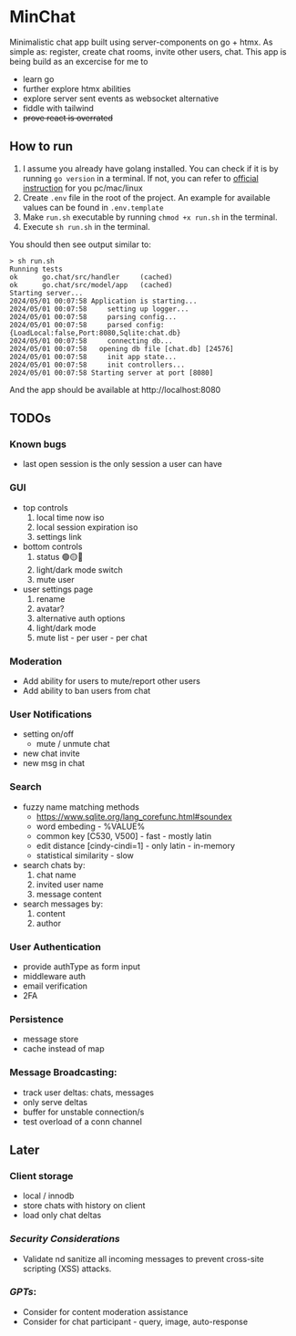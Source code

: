 # MinChat

Minimalistic chat app built using server-components on go + htmx.
As simple as: register, create chat rooms, invite other users, chat.
This app is being build as an excercise for me to 
- learn go
- further explore htmx abilities
- explore server sent events as websocket alternative
- fiddle with tailwind
- <s>prove react is overrated</s>

## How to run

1. I assume you already have golang installed.
    You can check if it is by running `go version` in a terminal.
    If not, you can refer to [official instruction](https://go.dev/doc/install) for you pc/mac/linux
2. Create `.env` file in the root of the project.
    An example for available values can be found in `.env.template`
3. Make `run.sh` executable by running `chmod +x run.sh` in the terminal.
4. Execute `sh run.sh` in the terminal.

You should then see output similar to:
```
> sh run.sh
Running tests
ok      go.chat/src/handler     (cached)
ok      go.chat/src/model/app   (cached)
Starting server...
2024/05/01 00:07:58 Application is starting...
2024/05/01 00:07:58     setting up logger...
2024/05/01 00:07:58     parsing config...
2024/05/01 00:07:58     parsed config: {LoadLocal:false,Port:8080,Sqlite:chat.db}
2024/05/01 00:07:58     connecting db...
2024/05/01 00:07:58   opening db file [chat.db] [24576]
2024/05/01 00:07:58     init app state...
2024/05/01 00:07:58     init controllers...
2024/05/01 00:07:58 Starting server at port [8080]
```
And the app should be available at http://localhost:8080

## TODOs

### Known bugs
- last open session is the only session a user can have

### GUI
- top controls
    1. local time now iso
    2. local session expiration iso
    3. settings link
- bottom controls
    1. status 🟢🟡🔴
    2. light/dark mode switch
    3. mute user
- user settings page
    1. rename
    2. avatar?
    3. alternative auth options
    4. light/dark mode
    5. mute list - per user - per chat

### Moderation
- Add ability for users to mute/report other users
- Add ability to ban users from chat

### User Notifications
- setting on/off
    - mute / unmute chat
- new chat invite
- new msg in chat

### Search
- fuzzy name matching methods
    - https://www.sqlite.org/lang_corefunc.html#soundex
    - word embeding - %VALUE%
    - common key [C530, V500] - fast - mostly latin
    - edit distance [cindy-cindi=1] - only latin - in-memory
    - statistical similarity - slow
- search chats by: 
    1. chat name
    2. invited user name
    3. message content
- search messages by:
    1. content
    2. author

### User Authentication
- provide authType as form input
- middleware auth
- email verification
- 2FA

### Persistence
- message store
- cache instead of map

### Message Broadcasting: 
- track user deltas: chats, messages
- only serve deltas
- buffer for unstable connection/s
- test overload of a conn channel

## Later

### Client storage
- local / innodb
- store chats with history on client
- load only chat deltas

### *Security Considerations*
- Validate nd sanitize all incoming messages to prevent cross-site scripting (XSS) attacks.

### *GPTs*:
- Consider for content moderation assistance
- Consider for chat participant - query, image, auto-response
